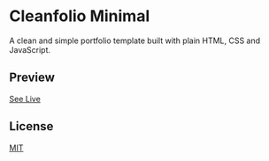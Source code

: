 # Cleanfolio Minimal

A clean and simple portfolio template built with plain HTML, CSS and JavaScript.

## Preview

[See Live](https://ktsula.github.io/)

## License

[MIT](https://choosealicense.com/licenses/mit/)

